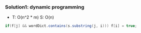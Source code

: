 ### Solution1: dynamic programming 
- T: O(n^2 * m) S: O(n)
```java
if(f[j] && wordDict.contains(s.substring(j, i))) f[i] = true;
```
